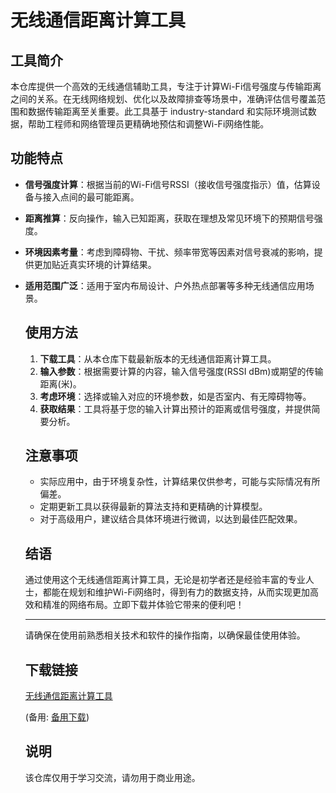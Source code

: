 # 无线通信距离计算工具

## 工具简介

本仓库提供一个高效的无线通信辅助工具，专注于计算Wi-Fi信号强度与传输距离之间的关系。在无线网络规划、优化以及故障排查等场景中，准确评估信号覆盖范围和数据传输距离至关重要。此工具基于 industry-standard 和实际环境测试数据，帮助工程师和网络管理员更精确地预估和调整Wi-Fi网络性能。

## 功能特点

- **信号强度计算**：根据当前的Wi-Fi信号RSSI（接收信号强度指示）值，估算设备与接入点间的最可能距离。
- **距离推算**：反向操作，输入已知距离，获取在理想及常见环境下的预期信号强度。
- **环境因素考量**：考虑到障碍物、干扰、频率带宽等因素对信号衰减的影响，提供更加贴近真实环境的计算结果。
- **适用范围广泛**：适用于室内布局设计、户外热点部署等多种无线通信应用场景。

  ## 使用方法

  1. **下载工具**：从本仓库下载最新版本的无线通信距离计算工具。
  2. **输入参数**：根据需要计算的内容，输入信号强度(RSSI dBm)或期望的传输距离(米)。
  3. **考虑环境**：选择或输入对应的环境参数，如是否室内、有无障碍物等。
  4. **获取结果**：工具将基于您的输入计算出预计的距离或信号强度，并提供简要分析。

  ## 注意事项

  - 实际应用中，由于环境复杂性，计算结果仅供参考，可能与实际情况有所偏差。
  - 定期更新工具以获得最新的算法支持和更精确的计算模型。
  - 对于高级用户，建议结合具体环境进行微调，以达到最佳匹配效果。

  ## 结语

  通过使用这个无线通信距离计算工具，无论是初学者还是经验丰富的专业人士，都能在规划和维护Wi-Fi网络时，得到有力的数据支持，从而实现更加高效和精准的网络布局。立即下载并体验它带来的便利吧！

  ---

  请确保在使用前熟悉相关技术和软件的操作指南，以确保最佳使用体验。

  ## 下载链接
  [无线通信距离计算工具](https://pan.quark.cn/s/336d979e889b) 

  (备用: [备用下载](https://pan.baidu.com/s/1NMCEDxZO5UA9tP07-dMIcg?pwd=1234))

  ## 说明

  该仓库仅用于学习交流，请勿用于商业用途。
